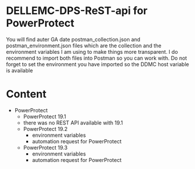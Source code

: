 # DELLEMC-DPS-ReST-api for PowerProtect
You will find auter GA date postman_collection.json and postman_environment.json files which are the collection and the environment variables I am using to make things more transparent. I do recommend to import both files into Postman so you can work with. Do not forget to set the environment you have imported so the DDMC host variable is available

# Content
* PowerProtect 
    * PowerProtect 19.1
	* there was no REST API available with 19.1
    * PowerProtect 19.2
        * environment variables
        * automation request for PowerProtect
     * PowerProtect 19.3
        * environment variables
        * automation request for PowerProtect
